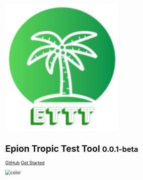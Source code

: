 ![logo](media/logo-xsmall.svg)

# Epion Tropic Test Tool <small>0.0.1-beta</small>

[GitHub](https://github.com/epion-tropic-test-tool/epion-t3/)
[Get Started](#what-is-ettt)

<!-- ![color](#fefff4) -->
![color](#fefff4)
